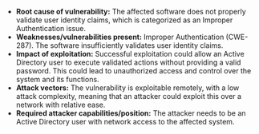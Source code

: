 - **Root cause of vulnerability:** The affected software does not properly validate user identity claims, which is categorized as an Improper Authentication issue.
- **Weaknesses/vulnerabilities present:** Improper Authentication (CWE-287). The software insufficiently validates user identity claims.
- **Impact of exploitation:** Successful exploitation could allow an Active Directory user to execute validated actions without providing a valid password. This could lead to unauthorized access and control over the system and its functions.
- **Attack vectors:** The vulnerability is exploitable remotely, with a low attack complexity, meaning that an attacker could exploit this over a network with relative ease.
- **Required attacker capabilities/position:** The attacker needs to be an Active Directory user with network access to the affected system.